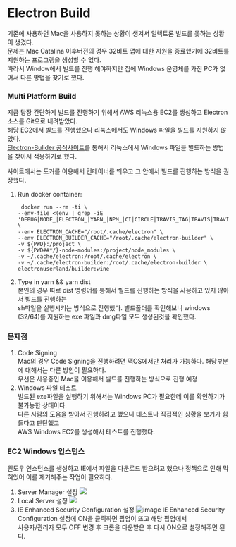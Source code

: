 # Electron Build

기존에 사용하던 Mac을 사용하지 못하는 상황이 생겨서 일렉트론 빌드를 못하는 상황이 생겼다.  
문제는 Mac Catalina 이후버전의 경우 32비트 앱에 대한 지원을 종료했기에 32비트를 지원하는 프로그램을 생성할 수 없다.  
따라서 Window에서 빌드를 진행 해야하지만 집에 Windows 운영체를 가진 PC가 없어서 다른 방법을 찾기로 했다.

### Multi Platform Build

지금 당장 간단하게 빌드를 진행하기 위해서 AWS 리눅스용 EC2를 생성하고 Electron 소스를 Git으로 내려받았다.  
해당 EC2에서 빌드를 진행했으나 리눅스에서도 Windows 파일을 빌드를 지원하지 않았다.  
[Electron-Bulider 공식사이트](https://www.electron.build/multi-platform-build#to-build-app-in-32-bit-from-a-machine-with-64-bit)를 통해서 리눅스에서 Windows 파일을 빌드하는 방법을 찾아서 적용하기로 했다.

사이트에서는 도커를 이용해서 컨테이너를 띄우고 그 안에서 빌드를 진행하는 방식을 권장했다.

1. Run docker container:

   ```
    docker run --rm -ti \
   --env-file <(env | grep -iE 'DEBUG|NODE_|ELECTRON_|YARN_|NPM_|CI|CIRCLE|TRAVIS_TAG|TRAVIS|TRAVIS_REPO_|TRAVIS_BUILD_|TRAVIS_BRANCH|TRAVIS_PULL_REQUEST_|APPVEYOR_|CSC_|GH_|GITHUB_|BT_|AWS_|STRIP|BUILD_') \
   --env ELECTRON_CACHE="/root/.cache/electron" \
   --env ELECTRON_BUILDER_CACHE="/root/.cache/electron-builder" \
   -v ${PWD}:/project \
   -v ${PWD##*/}-node-modules:/project/node_modules \
   -v ~/.cache/electron:/root/.cache/electron \
   -v ~/.cache/electron-builder:/root/.cache/electron-builder \
   electronuserland/builder:wine

   ```

2. Type in yarn && yarn dist  
   본인의 경우 따로 dist 명령어를 통해서 빌드를 진행하는 방식을 사용하고 있지 않아서 빌드를 진행하는  
   sh파일을 실행시키는 방식으로 진행했다.
   빌드폴더를 확인해보니 windows (32/64)를 지원하는 exe 파일과 dmg파일 모두 생성된것을 확인했다.

### 문제점

1.  Code Signing  
    Mac의 경우 Code Signing을 진행하려면 맥OS에서만 처리가 가능하다. 해당부분에 대해서는 다른 방안이 필요하다.  
    우선은 사용중인 Mac을 이용해서 빌드를 진행하는 방식으로 진행 예정
2.  Windows 파일 테스트  
    빌드된 exe파일을 실행하기 위해서는 Windows PC가 필요한데 이를 확인하기가 불가능한 상태이다.  
    다른 사람의 도움을 받아서 진행하려고 했으니 테스트나 직접적인 상황을 보기가 힘들다고 판단했고  
    AWS Windows EC2를 생성해서 테스트를 진행했다.

### EC2 Windows 인스턴스

윈도우 인스턴스를 생성하고 IE에서 파일을 다운로드 받으려고 했으나 정책으로 인해 막혀있어 이를 제거해주는 작업이 필요하다.

1. Server Manager 설정
   <img src="https://user-images.githubusercontent.com/38723165/125459607-76a1ede1-d927-4584-87e4-19c8b866b6da.png">
2. Local Server 설정
   <img src="https://user-images.githubusercontent.com/38723165/125459807-47773317-c67f-44fd-91e6-a2a9545b9b0a.png">
3. IE Enhanced Security Configuration 설정
   ![image](https://user-images.githubusercontent.com/38723165/125460124-0b67e287-2331-4060-a20a-4c77b1b19f1a.png)
   IE Enhanced Security Configuration 설정에 ON을 클릭하면 팝업이 뜨고 해당 팝업에서  
   사용자/관리자 모두 OFF 변경 후 크롬을 다운받은 후 다시 ON으로 설정해주면 된다.
